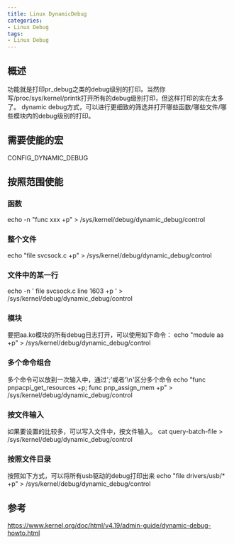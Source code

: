```yaml
---
title: Linux DynamicDebug
categories: 
- Linux Debug
tags:
- Linux Debug
---
```

## 概述
功能就是打印pr_debug之类的debug级别的打印。当然你写/proc/sys/kernel/printk打开所有的debug级别打印，但这样打印的实在太多了。
dynamic debug方式，可以进行更细致的筛选并打开哪些函数/哪些文件/哪些模块内的debug级别的打印。

## 需要使能的宏
CONFIG_DYNAMIC_DEBUG

## 按照范围使能
### 函数
echo -n "func xxx +p" > /sys/kernel/debug/dynamic_debug/control 

### 整个文件
echo "file svcsock.c +p" > /sys/kernel/debug/dynamic_debug/control

### 文件中的某一行
echo -n '  file   svcsock.c     line  1603 +p  ' > /sys/kernel/debug/dynamic_debug/control

### 模块
要把aa.ko模块的所有debug日志打开，可以使用如下命令：
echo "module aa +p" > /sys/kernel/debug/dynamic_debug/control

### 多个命令组合
多个命令可以放到一次输入中，通过';'或者'\n'区分多个命令
echo "func pnpacpi_get_resources +p; func pnp_assign_mem +p" > /sys/kernel/debug/dynamic_debug/control

### 按文件输入
如果要设置的比较多，可以写入文件中，按文件输入。
cat query-batch-file > /sys/kernel/debug/dynamic_debug/control

### 按照文件目录
按照如下方式，可以将所有usb驱动的debug打印出来
echo "file drivers/usb/* +p" > /sys/kernel/debug/dynamic_debug/control

## 参考
https://www.kernel.org/doc/html/v4.19/admin-guide/dynamic-debug-howto.html
